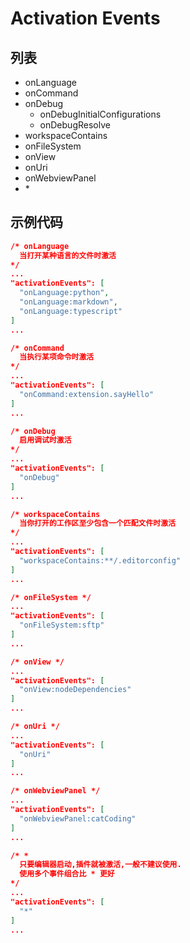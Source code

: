 # Activation Events

## 列表

+ onLanguage
+ onCommand
+ onDebug
  + onDebugInitialConfigurations
  + onDebugResolve
+ workspaceContains
+ onFileSystem
+ onView
+ onUri
+ onWebviewPanel
+ \*

## 示例代码

```json
/* onLanguage
  当打开某种语言的文件时激活
*/
...
"activationEvents": [
  "onLanguage:python",
  "onLanguage:markdown",
  "onLanguage:typescript"
]
...
```

```json
/* onCommand
  当执行某项命令时激活
*/
...
"activationEvents": [
  "onCommand:extension.sayHello"
]
...
```

```json
/* onDebug
  启用调试时激活
*/
...
"activationEvents": [
  "onDebug"
]
...
```

```json
/* workspaceContains
  当你打开的工作区至少包含一个匹配文件时激活
*/
...
"activationEvents": [
  "workspaceContains:**/.editorconfig"
]
...
```

```json
/* onFileSystem */
...
"activationEvents": [
  "onFileSystem:sftp"
]
...
```

```json
/* onView */
...
"activationEvents": [
  "onView:nodeDependencies"
]
...
```

```json
/* onUri */
...
"activationEvents": [
  "onUri"
]
...
```

```json
/* onWebviewPanel */
...
"activationEvents": [
  "onWebviewPanel:catCoding"
]
...
```

```json
/* *
  只要编辑器启动,插件就被激活,一般不建议使用.
  使用多个事件组合比 * 更好
*/
...
"activationEvents": [
  "*"
]
...
```
